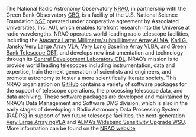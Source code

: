 The National Radio Astronomy Observatory [NRAO](https://public.nrao.edu/), in partnership with the Green Bank Observatory [GBO](https://greenbankobservatory.org/), is a facility of the U.S. National Science Foundation [NSF](https://www.nsf.gov/) operated under cooperative agreement by Associated Universities, Inc. [AUI](https://aui.edu/), which enables forefront research into the Universe at radio wavelengths. NRAO operates world-leading radio telescope facilities, including the [Atacama Large Millimeter/submilllimeter Array ALMA](https://public.nrao.edu/telescopes/alma/), [Karl G. Jansky Very Large Array VLA](https://public.nrao.edu/telescopes/vla/), [Very Long Baseline Array VLBA](https://public.nrao.edu/telescopes/vlba/), and [Green Bank Telescope GBT](https://public.nrao.edu/telescopes/gbt/), and develops new instrumentation and technology through its [Central Development Laboratory CDL](https://science.nrao.edu/facilities/cdl/). NRAO’s mission is to provide world leading telescopes including instrumentation, data and expertise, train the next generation of scientists and engineers, and promote astronomy to foster a more scientifically literate society.  This NRAO organization on [GitHub](https://github.com/nrao/) contains a variety of software packages for the support of telescope operations, the processing telescope data, and data archiving. These software packages are developed and maintained by NRAO’s Data Management and Software DMS division, which is also in the early stages of developing a Radio Astronomy Data Processing System (RADPS) in support of two future telescope facilities, the next-generation [Very Large Array ngVLA](https://ngvla.nrao.edu/) and [ALMA’s Wideband Sensitivity Upgrade WSU](https://www.almaobservatory.org/en/scientists/alma-2030-wsu/wsu-program/).  More information can be found on the [NRAO website](https://science.nrao.edu/)